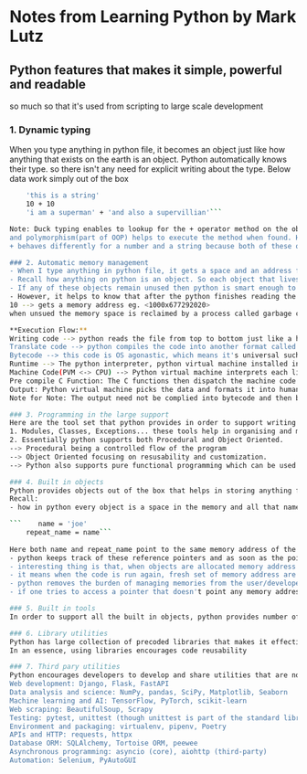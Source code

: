 # Notes from Learning Python by Mark Lutz

## Python features that makes it simple, powerful and readable
so much so that it's used from scripting to large scale development

### 1. Dynamic typing
When you type anything in python file, it becomes an object just like how anything that exists on the earth is an object. Python automatically knows their type. so there isn't any need for explicit writing about the type.
Below data work simply out of the box

``` bash   10
    'this is a string'
    10 + 10
    'i am a superman' + 'and also a supervillian'```

Note: Duck typing enables to lookup for the + operator method on the object's tree hierarchy , 
and polymorphism(part of OOP) helps to execute the method when found. Hence the same operator 
+ behaves differently for a number and a string because both of these objects have them implemented for their specific needs.

### 2. Automatic memory management
- When I type anything in python file, it gets a space and an address for it when the python  runs the file after reading it first. Just like if i move to a city, i need a space to live and an address to that space.
- Recall how anything on python is an object. So each object that lives inside python file has a 'space' called memory which is allocated automatically when python runs the file.
- If any of these objects remain unused then python is smart enough to know it doesn't need to exists and removes their memory location automatically.
- However, it helps to know that after the python finishes reading the file then all the memories allocated during reading of the file gets released unless python was specifically told to cache some of the object address for any future use.
10 --> gets a memory address eg. <1000x677292020>
when unsued the memory space is reclaimed by a process called garbage collection.

**Execution Flow:**
Writing code --> python reads the file from top to bottom just like a human would read, making sure all the code doesn't have mistakes in the language.
Translate code --> python compiles the code into another format called bytecode. 
Bytecode --> this code is OS agonastic, which means it's universal such that it can be used on any OS that has python interpreter installed
Runtime --> The python interpreter, python virtual machine installed in the OS then each bytecode instructions: automatically identifies the object type, allocation memory for each objects, searching and find method location of objects in the class hierarchy tree.
Machine Code(PVM <-> CPU) --> Python virtual machine interprets each line of bytecode and calls on the precompiled machine code equivalent C function while passing the objects into the function.
Pre compile C Function: The C functions then dispatch the machine code to the CPU for execution. The function returns the pointer to the 
Output: Python virtual machine picks the data and formats it into human readable form using pythons internal tools. 
Note for Note: The output need not be complied into bytecode and then back to human readable form because unlike code in .py file which are instructions that need to complied, the output is merely pointer to the objects in the memory which the PVM is fully capable of format in human readable form.

### 3. Programming in the large support
Here are the tool set that python provides in order to support writing large and complex systems.
1. Modules, Classes, Exceptions... these tools help in organising and managing the code as components which eases maintenance, testing, readability pain which invaribly accompanies a large sysem code.
2. Essentially python supports both Procedural and Object Oriented. 
--> Procedural being a controlled flow of the program
--> Object Oriented focusing on resusability and customization.
--> Python also supports pure functional programming which can be used alongside Procedural and OOP to ehance and run large systems 

### 4. Built in objects
Python provides objects out of the box that helps in storing anything from simple to complex data. And the size of these objects can be shrunk and expanded on demand without worrying about the memory issue when right set of data structure objects are applied to support the cause
Recall:
- how in python every object is a space in the memory and all that names given to these objects are merely pointers to this memory location. for eg.  

```    name = 'joe'
    repeat_name = name```
    
Here both name and repeat_name point to the same memory address of the string object 'joe'.
- python keeps track of these reference pointers and as soon as the pointer's count hits 0, the memory allocated to the string object becomes available to be reclaimed. and python employs garbage collector to do the job
- interesting thing is that, when objects are allocated memory address during their execution or runtime the address are valid only as long as the execution is in progress. once the execution or runtime completes its run or execution all the memory allocations are freed.
- it means when the code is run again, fresh set of memory address are allocated to the objects 
- python removes the burden of managing memories from the user/developer and takes it on itself
- if one tries to access a pointer that doesn't point any memory address python simply raises error same way when an index in a list is accessed beyond its boundary

### 5. Built in tools
In order to support all the built in objects, python provides number of powerful and clever operations that helps in processing these objects in a succnit and efficient way

### 6. Library utilities
Python has large collection of precoded libraries that makes it effective to avoid reinventing the wheel but simply use them out of the box to solve standard problems in the system such as file read write, working with a presistent db, interacting with os and file systems. Much of these are utilized at the application level.
In an essence, using libraries encourages code reusability 

### 7. Third pary utilities
Python encourages developers to develop and share utilities that are not part of python's offical library. This has resulted in massive collection of third party libraries and framework that has directly impacted the productivity, and ease of development. Some of the popular tools are:
Web development: Django, Flask, FastAPI
Data analysis and science: NumPy, pandas, SciPy, Matplotlib, Seaborn
Machine learning and AI: TensorFlow, PyTorch, scikit-learn
Web scraping: BeautifulSoup, Scrapy
Testing: pytest, unittest (though unittest is part of the standard library)
Environment and packaging: virtualenv, pipenv, Poetry
APIs and HTTP: requests, httpx
Database ORM: SQLAlchemy, Tortoise ORM, peewee
Asynchronous programming: asyncio (core), aiohttp (third-party)
Automation: Selenium, PyAutoGUI

